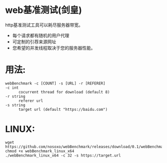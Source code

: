 # web基准测试(剑皇)
http基准测试工具可以耗尽服务器带宽。
- 每个请求都有随机的用户代理
- 可定制的引荐来源网址
- 您希望的并发线程取决于您的服务器性能。

# 用法: 
    webBenchmark -c [COUNT] -s [URL] -r [REFERER]
    -c int
          cocurrent thread for download (default 8)
    -r string
          referer url
    -s string
          target url (default "https://baidu.com")

# LINUX:
    wget https://github.com/nosoxo/webBenchmark/releases/download/0.1/webBenchmark_linux_x64
    chmod +x webBenchmark_linux_x64
    ./webBenchmark_linux_x64 -c 32 -s https://target.url

